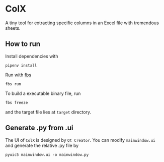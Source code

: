 ColX
===========================

A tiny tool for extracting specific columns in an Excel file with tremendous sheets.

## How to run

Install dependencies with
```
pipenv install
```

Run with [fbs](https://build-system.fman.io/)
```
fbs run
```

To build a executable binary file, run
```
fbs freeze
```
and the target file lies at `target` directory.

## Generate .py from .ui

The UI of `ColX` is designed by `Qt Creator`.
You can modify `mainwindow.ui` and generate the relative .py file by
```
pyuic5 mainwindow.ui -o mainwindow.py
```

